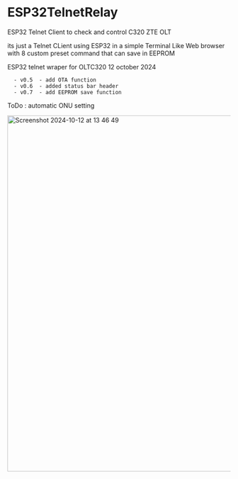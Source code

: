 # ESP32TelnetRelay
ESP32 Telnet Client to check and control C320 ZTE OLT

its just a Telnet CLient using ESP32 in a simple Terminal Like Web browser
with 8 custom preset command that can save in EEPROM

  ESP32 telnet wraper for OLTC320  12 october 2024
	  
      - v0.5  - add OTA function
      - v0.6  - added status bar header
      - v0.7  - add EEPROM save function

  ToDo : automatic ONU setting 

<img width="804" alt="Screenshot 2024-10-12 at 13 46 49" src="https://github.com/user-attachments/assets/9313b430-d0e9-4049-a575-53ec2e9335a2">


